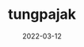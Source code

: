 ---
title: tungpajak
projectLink: https://tungpajak.sznm.dev
description: My personal tax calculator / simulator.
date: "2022-03-12"
icon: "/app_icons/book.svg"
stacks: 
  - nextjs
  - chakra-ui
---